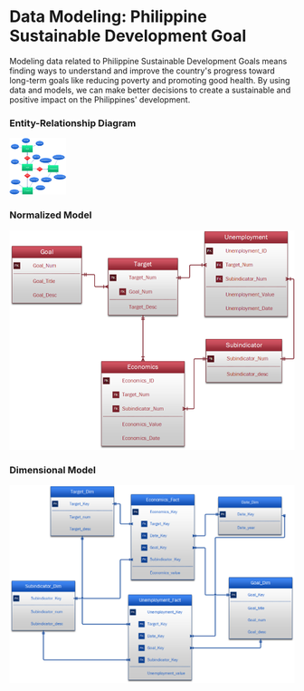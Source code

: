 # Data Modeling: Philippine Sustainable Development Goal

Modeling data related to Philippine Sustainable Development Goals means finding ways to understand and improve the country's progress toward long-term goals like reducing poverty and promoting good health. By using data and models, we can make better decisions to create a sustainable and positive impact on the Philippines' development.

### Entity-Relationship Diagram

<img src="Visio/SDG_ERD.png" width="100" height="100">

### Normalized Model

![alt text](Visio/NormalizedModel.png)

### Dimensional Model

![alt text](Visio/DimensionalModeling.png)
